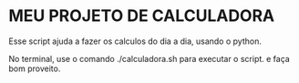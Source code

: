 # MEU PROJETO DE CALCULADORA 

Esse script ajuda a fazer os calculos do dia a dia, usando o python.

No terminal, use o comando ./calculadora.sh para executar o script. e faça bom proveito.


